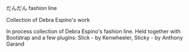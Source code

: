 だんだん fashion line

Collection of Debra Espino's work

In process collection of Debra Espino's fashion line. Held together with Bootstrap and a few plugins:
Slick - by Kenwheeler,
Sticky - by Anthony Garand
